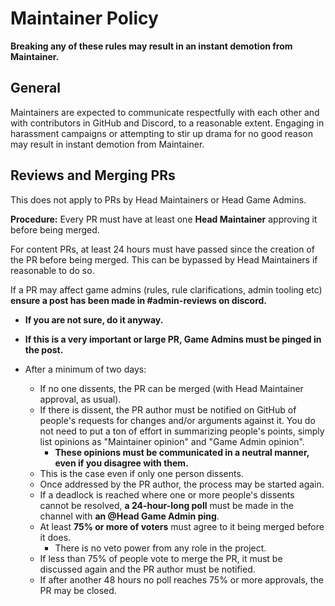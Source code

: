 ﻿# Maintainer Policy

**Breaking any of these rules may result in an instant demotion from Maintainer.**

## General
Maintainers are expected to communicate respectfully with each other and with contributors in GitHub and Discord, to a reasonable extent. Engaging in harassment campaigns or attempting to stir up drama for no good reason may result in instant demotion from Maintainer.

## Reviews and Merging PRs
This does not apply to PRs by Head Maintainers or Head Game Admins.

**Procedure:**
Every PR must have at least one **Head Maintainer** approving it before being merged.

For content PRs, at least 24 hours must have passed since the creation of the PR before being merged. This can be bypassed by Head Maintainers if reasonable to do so.

If a PR may affect game admins (rules, rule clarifications, admin tooling etc) **ensure a post has been made in #admin-reviews on discord.**
  - **If you are not sure, do it anyway.**
  - **If this is a very important or large PR, Game Admins must be pinged in the post.**

- After a minimum of two days:
  - If no one dissents, the PR can be merged (with Head Maintainer approval, as usual).
  - If there is dissent, the PR author must be notified on GitHub of people's requests for changes and/or arguments against it. You do not need to put a ton of effort in summarizing people's points, simply list opinions as "Maintainer opinion" and "Game Admin opinion".
    - **These opinions must be communicated in a neutral manner, even if you disagree with them.**
  - This is the case even if only one person dissents.
  - Once addressed by the PR author, the process may be started again.
  - If a deadlock is reached where one or more people's dissents cannot be resolved, **a 24-hour-long poll** must be made in the channel with **an @Head Game Admin ping**.
  - At least **75% or more of voters** must agree to it being merged before it does.
    - There is no veto power from any role in the project.
  - If less than 75% of people vote to merge the PR, it must be discussed again and the PR author must be notified.
  - If after another 48 hours no poll reaches 75% or more approvals, the PR may be closed.
